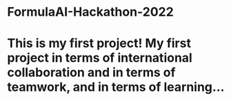 # FormulaAI-Hackathon-2022
# This is my first project! My first project in terms of international collaboration and in terms of teamwork, and in terms of learning...
